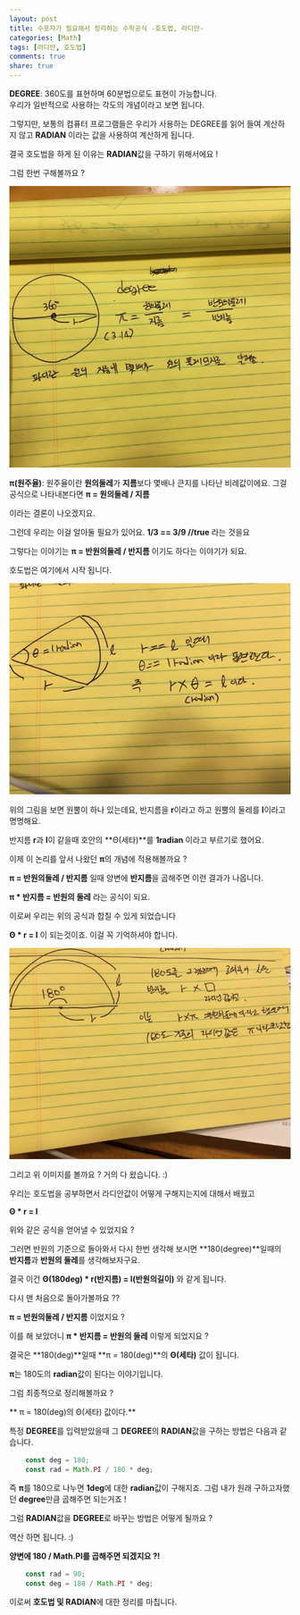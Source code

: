 ```yaml
---
layout: post
title: 수포자가 필요해서 정리하는 수학공식 -호도법, 라디안- 
categories: [Math]
tags: [라디안, 호도법]
comments: true
share: true
---
```



**DEGREE**: 360도를 표현하며 60분법으로도 표현이 가능합니다.  
우리가 일반적으로 사용하는 각도의 개념이라고 보면 됩니다.  

그렇지만, 보통의 컴퓨터 프로그램들은 우리가 사용하는 DEGREE를 읽어 들여 계산하지 않고 **RADIAN** 이라는 값을 사용하여 계산하게 됩니다.  


결국 호도법을 하게 된 이유는 **RADIAN**값을 구하기 위해서에요 !
 
그럼 한번 구해볼까요 ? 

![이미지](/resources/images/math/hodo_1.jpeg)


**π(원주율)**: 원주율이란 **원의둘레**가 **지름**보다 몇배나 큰지를 나타난 비례값이에요. 그걸 공식으로 나타내본다면 **π = 원의둘레 / 지름**

이라는 결론이 나오겠지요.  


그런데 우리는 이걸 알아둘 필요가 있어요. **1/3 == 3/9 //true** 라는 것을요 

그렇다는 이야기는 **π = 반원의둘레 / 반지름** 이기도 하다는 이야기가 되요. 


호도법은 여기에서 시작 됩니다. 


![이미지](/resources/images/math/hodo_2.jpeg)


위의 그림을 보면 원뿔이 하나 있는데요, 반지름을 **r**이라고 하고 원뿔의 둘레를 **l**이라고 명명해요. 

반지름 **r**과 **l**이 같을때 호안의 **Θ(세타)**를 **1radian** 이라고 부르기로 했어요. 

이제 이 논리를 앞서 나왔던 **π**의 개념에 적용해볼까요 ?



**π = 반원의둘레 / 반지름** 일때 양변에 **반지름**을 곱해주면 이런 결과가 나옵니다.

**π * 반지름 = 반원의 둘레** 라는 공식이 되요. 

이로써 우리는 위의 공식과 합칠 수 있게 되었습니다 


**Θ * r = l** 이 되는것이죠. 이걸 꼭 기억하셔야 합니다. 


![이미지](/resources/images/math/hodo_3.jpeg) 


그리고 위 이미지를 볼까요 ? 거의 다 왔습니다. :) 


우리는 호도법을 공부하면서 라디안값이 어떻게 구해지는지에 대해서 배웠고 

**Θ * r = l**

위와 같은 공식을 얻어낼 수 있었지요 ? 



그러면 반원의 기준으로 돌아와서 다시 한번 생각해 보시면 **180(degree)**일때의 **반지름**과 **반원의 둘레**를 생각해보자구요. 
 
결국 이건 **Θ(180deg) * r(반지름) = l(반원의길이)** 와 같게 됩니다.


다시 맨 처음으로 돌아가볼까요 ?? 

**π = 반원의둘레 / 반지름** 이었지요 ?

이를 해 보았더니 **π * 반지름 = 반원의 둘레**  이렇게 되었지요 ? 

결국은 **180(deg)**일때 **π = 180(deg)**의 **Θ(세타)** 값이 됩니다. 


**π**는 180도의 **radian**값이 된다는 이야기입니다. 


그럼 최종적으로 정리해볼까요 ?


** π = 180(deg)의 Θ(세타) 값이다.**

특정 **DEGREE**를 입력받았을때 그 **DEGREE**의 **RADIAN**값을 구하는 방법은 다음과 같습니다. 

```js
    const deg = 180;
    const rad = Math.PI / 180 * deg;
```

즉 **π**를 180으로 나누면 **1deg**에 대한 **radian**값이 구해지죠. 그럼 내가 원래 구하고자했던 **degree**만큼 곱해주면 되는거죠 !
 
 
그럼 **RADIAN**값을 **DEGREE**로 바꾸는 방법은 어떻게 될까요 ? 

역산 하면 됩니다. :) 

**양변에 180 / Math.PI를 곱해주면 되겠지요 ?!**

```js
    const rad = 90;
    const deg = 180 / Math.PI * deg; 
```





이로써 **호도법 및 RADIAN**에 대한 정리를 마칩니다.